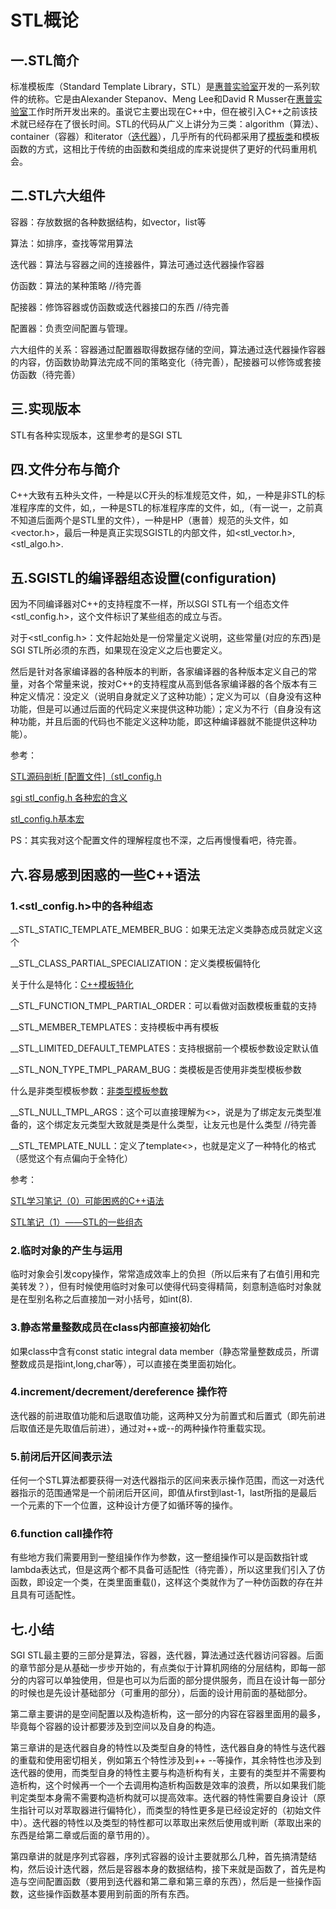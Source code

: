 # STL概论

## 一.STL简介

标准模板库（Standard Template Library，STL）是[惠普实验室](https://baike.baidu.com/item/惠普实验室/489303)开发的一系列软件的统称。它是由Alexander Stepanov、Meng Lee和David R Musser在[惠普实验室](https://baike.baidu.com/item/惠普实验室/489303)工作时所开发出来的。虽说它主要出现在C++中，但在被引入C++之前该技术就已经存在了很长时间。STL的代码从广义上讲分为三类：algorithm（算法）、container（容器）和iterator（[迭代器](https://baike.baidu.com/item/迭代器/3803342)），几乎所有的代码都采用了[模板类](https://baike.baidu.com/item/模板类/6768650)和模板函数的方式，这相比于传统的由函数和类组成的库来说提供了更好的代码重用机会。

## 二.STL六大组件

容器：存放数据的各种数据结构，如vector，list等

算法：如排序，查找等常用算法

迭代器：算法与容器之间的连接器件，算法可通过迭代器操作容器

仿函数：算法的某种策略  //待完善

配接器：修饰容器或仿函数或迭代器接口的东西 //待完善

配置器：负责空间配置与管理。

六大组件的关系：容器通过配置器取得数据存储的空间，算法通过迭代器操作容器的内容，仿函数协助算法完成不同的策略变化（待完善），配接器可以修饰或套接仿函数（待完善）

## 三.实现版本

STL有各种实现版本，这里参考的是SGI STL

## 四.文件分布与简介

C++大致有五种头文件，一种是以C开头的标准规范文件，如<cmath>,<cstdio>，一种是非STL的标准程序库的文件，如<string>,<stream>，一种是STL的标准程序库的文件，如<vector>,<algorithm>,<functional>（有一说一，之前真不知道后面两个是STL里的文件），一种是HP（惠普）规范的头文件，如<vector.h>，最后一种是真正实现SGISTL的内部文件，如<stl_vector.h>,<stl_algo.h>.

## 五.SGISTL的编译器组态设置(configuration)

因为不同编译器对C++的支持程度不一样，所以SGI STL有一个组态文件<stl_config.h>，这个文件标识了某些组态的成立与否。

对于<stl_config.h>：文件起始处是一份常量定义说明，这些常量(对应的东西)是SGI STL所必须的东西，如果现在没定义之后也要定义。

然后是针对各家编译器的各种版本的判断，各家编译器的各种版本定义自己的常量，对各个常量来说，按对C++的支持程度从高到低各家编译器的各个版本有三种定义情况：没定义（说明自身就定义了这种功能）；定义为可以（自身没有这种功能，但是可以通过后面的代码定义来提供这种功能）；定义为不行（自身没有这种功能，并且后面的代码也不能定义这种功能，即这种编译器就不能提供这种功能）。

参考：

[STL源码剖析 [配置文件]（stl_config.h](https://blog.csdn.net/langb2014/article/details/48003693)

[sgi stl_config.h 各种宏的含义](https://blog.csdn.net/kongbu0622/article/details/3479344?locationNum=5&fps=1)

[stl_config.h基本宏](https://www.cnblogs.com/xiaohaige/p/6784588.html)

PS：其实我对这个配置文件的理解程度也不深，之后再慢慢看吧，待完善。

## 六.容易感到困惑的一些C++语法

### 1.<stl_config.h>中的各种组态

__STL_STATIC_TEMPLATE_MEMBER_BUG：如果无法定义类静态成员就定义这个

__STL_CLASS_PARTIAL_SPECIALIZATION：定义类模板偏特化

关于什么是特化：[C++模板特化](https://www.cnblogs.com/invisible2/p/8001192.html)

__STL_FUNCTION_TMPL_PARTIAL_ORDER：可以看做对函数模板重载的支持

__STL_MEMBER_TEMPLATES：支持模板中再有模板

__STL_LIMITED_DEFAULT_TEMPLATES：支持根据前一个模板参数设定默认值

__STL_NON_TYPE_TMPL_PARAM_BUG：类模板是否使用非类型模板参数

什么是非类型模板参数：[非类型模板参数](https://blog.csdn.net/zhangxiao93/article/details/50752752)

__STL_NULL_TMPL_ARGS：这个可以直接理解为<>，说是为了绑定友元类型准备的，这个绑定友元类型大致就是类是什么类型，让友元也是什么类型 //待完善

__STL_TEMPLATE_NULL：定义了template<>，也就是定义了一种特化的格式（感觉这个有点偏向于全特化）

参考：

[STL学习笔记（0）可能困惑的C++语法](https://blog.csdn.net/RaKiRaKiRa/article/details/82997891)

[STL笔记（1）——STL的一些组态](https://blog.csdn.net/zhangxiao93/article/details/50752752)



### 2.临时对象的产生与运用

临时对象会引发copy操作，常常造成效率上的负担（所以后来有了右值引用和完美转发？），但有时候使用临时对象可以使得代码变得精简，刻意制造临时对象就是在型别名称之后直接加一对小括号，如int(8).

### 3.静态常量整数成员在class内部直接初始化

如果class中含有const static integral data member（静态常量整数成员，所谓整数成员是指int,long,char等），可以直接在类里面初始化。

### 4.increment/decrement/dereference 操作符

迭代器的前进取值功能和后退取值功能，这两种又分为前置式和后置式（即先前进后取值还是先取值后前进），通过对++或--的两种操作符重载实现。

### 5.前闭后开区间表示法

任何一个STL算法都要获得一对迭代器指示的区间来表示操作范围，而这一对迭代器指示的范围通常是一个前闭后开区间，即值从first到last-1，last所指的是最后一个元素的下一个位置，这种设计方便了如循环等的操作。

### 6.function call操作符

有些地方我们需要用到一整组操作作为参数，这一整组操作可以是函数指针或lambda表达式，但是这两个都不具备可适配性（待完善），所以这里我们引入了仿函数，即设定一个类，在类里面重载()，这样这个类就作为了一种仿函数的存在并且具有可适配性。

## 七.小结

SGI STL最主要的三部分是算法，容器，迭代器，算法通过迭代器访问容器。后面的章节部分是从基础一步步开始的，有点类似于计算机网络的分层结构，即每一部分的内容可以单独使用，但是也可以为后面的部分提供服务，而且在设计每一部分的时候也是先设计基础部分（可重用的部分），后面的设计用前面的基础部分。

第二章主要讲的是空间配置以及构造析构，这一部分的内容在容器里面用的最多，毕竟每个容器的设计都要涉及到空间以及自身的构造。

第三章讲的是迭代器自身的特性以及类型自身的特性，迭代器自身的特性与迭代器的重载和使用密切相关，例如第五个特性涉及到++ --等操作，其余特性也涉及到迭代器的使用，而类型自身的特性主要与构造析构有关，主要有的类型并不需要构造析构，这个时候再一个一个去调用构造析构函数是效率的浪费，所以如果我们能判定类型本身需不需要构造析构就可以提高效率。迭代器的特性需要自身设计（原生指针可以对萃取器进行偏特化），而类型的特性更多是已经设定好的（初始文件中）。迭代器的特性以及类型的特性都可以萃取出来然后使用或判断（萃取出来的东西是给第二章或后面的章节用的）。

第四章讲的就是序列式容器，序列式容器的设计主要就那么几种，首先搞清楚结构，然后设计迭代器，然后是容器本身的数据结构，接下来就是函数了，首先是构造与空间配置函数（要用到迭代器和第二章和第三章的东西），然后是一些操作函数，这些操作函数基本要用到前面的所有东西。
